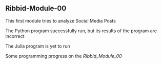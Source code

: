 
## Ribbid-Module-00

This first module tries to analyze Social Media Posts

The Python program successfully run, but its results of the program are incorrect

The Julia program is yet to run

Some programming progress on the *Ribbid_Module_00*
